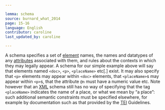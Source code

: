 ```yaml
---

lemma: schema
source: burnard_what_2014
page: 15-16
language: English
contributor: caroline
last_updated_by: caroline

---
```


A schema specifies a set of [element](element.html) names, the names and datatypes of any [attributes](attribute.html) associated with them, and rules about the contexts in which they may legally appear. A schema for our simple example above will say that elements named `<doc>`, `<p>`, `<placeName>` etc[.] exist. It may also specify that `<p>` elements may appear within `<doc>` elements, that `<placeName>`s may appear within `<p>`s, that the attribute `@n` must have a numeric value etc. Note however that an [XML](XML.html) schema still has no way of specifying that the tag `<placeName>` indicates the name of a place, or what we mean by “a place”: such additional semantic constraints must be specified elsewhere, for example by documentation such as that provided by the [TEI](TEI.html) Guidelines.
